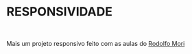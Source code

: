 <h1>RESPONSIVIDADE</h1>
<br>
<p>Mais um projeto responsivo feito com as aulas do <a href="https://github.com/rodolfomori">Rodolfo Mori</a></p>

